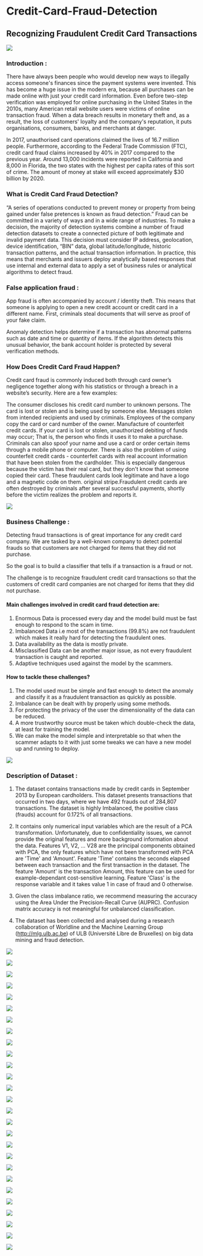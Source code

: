 # Credit-Card-Fraud-Detection
## Recognizing Fraudulent Credit Card Transactions

![](https://github.com/ShivankUdayawal/Credit-Card-Fraud-Detection/blob/main/Data%20Visualization/04.jpg)

### Introduction :
There have always been people who would develop new ways to illegally access someone's finances since the payment systems were invented. This has become a huge issue in the modern era, because all purchases can be made online with just your credit card information. Even before two-step verification was employed for online purchasing in the United States in the 2010s, many American retail website users were victims of online transaction fraud. When a data breach results in monetary theft and, as a result, the loss of customers' loyalty and the company's reputation, it puts organisations, consumers, banks, and merchants at danger.

In 2017, unauthorised card operations claimed the lives of 16.7 million people. Furthermore, according to the Federal Trade Commission (FTC), credit card fraud claims increased by 40% in 2017 compared to the previous year. Around 13,000 incidents were reported in California and 8,000 in Florida, the two states with the highest per capita rates of this sort of crime. The amount of money at stake will exceed approximately $30 billion by 2020.

### What is Credit Card Fraud Detection?
“A series of operations conducted to prevent money or property from being gained under false pretences is known as fraud detection.”
Fraud can be committed in a variety of ways and in a wide range of industries. To make a decision, the majority of detection systems combine a number of fraud detection datasets to create a connected picture of both legitimate and invalid payment data. This decision must consider IP address, geolocation, device identification, “BIN” data, global latitude/longitude, historic transaction patterns, and the actual transaction information. In practice, this means that merchants and issuers deploy analytically based responses that use internal and external data to apply a set of business rules or analytical algorithms to detect fraud.

### False application fraud :
App fraud is often accompanied by account / identity theft. This means that someone is applying to open a new credit account or credit card in a different name. First, criminals steal documents that will serve as proof of your fake claim.

Anomaly detection helps determine if a transaction has abnormal patterns such as date and time or quantity of items. If the algorithm detects this unusual behavior, the bank account holder is protected by several verification methods.

### How Does Credit Card Fraud Happen?
Credit card fraud is commonly induced both through card owner’s negligence together along with his statistics or through a breach in a website’s security.
Here are a few examples:

The consumer discloses his credit card number to unknown persons.
The card is lost or stolen and is being used by someone else.
Messages stolen from intended recipients and used by criminals.
Employees of the company copy the card or card number of the owner.
Manufacture of counterfeit credit cards.
If your card is lost or stolen, unauthorized debiting of funds may occur; That is, the person who finds it uses it to make a purchase. Criminals can also spoof your name and use a card or order certain items through a mobile phone or computer. There is also the problem of using counterfeit credit cards - counterfeit cards with real account information that have been stolen from the cardholder. This is especially dangerous because the victim has their real card, but they don't know that someone copied their card. These fraudulent cards look legitimate and have a logo and a magnetic code on them. original stripe.Fraudulent credit cards are often destroyed by criminals after several successful payments, shortly before the victim realizes the problem and reports it.

![](https://github.com/ShivankUdayawal/Credit-Card-Fraud-Detection/blob/main/Data%20Visualization/06.jpg)

### Business Challenge :
Detecting fraud transactions is of great importance for any credit card company. We are tasked by a well-known company to detect potential frauds so that customers are not charged for items that they did not purchase.

So the goal is to build a classifier that tells if a transaction is a fraud or not.


The challenge is to recognize fraudulent credit card transactions so that the customers of credit card companies are not charged for items that they did not purchase.

#### Main challenges involved in credit card fraud detection are:
  1. Enormous Data is processed every day and the model build must be fast enough to respond to the scam in time.
  2. Imbalanced Data i.e most of the transactions (99.8%) are not fraudulent which makes it really hard for detecting the fraudulent ones.
  3. Data availability as the data is mostly private.
  4. Misclassified Data can be another major issue, as not every fraudulent transaction is caught and reported.
  5. Adaptive techniques used against the model by the scammers.

#### How to tackle these challenges?
  1. The model used must be simple and fast enough to detect the anomaly and classify it as a fraudulent transaction as quickly as possible.
  2. Imbalance can be dealt with by properly using some methods.
  3. For protecting the privacy of the user the dimensionality of the data can be reduced.
  4. A more trustworthy source must be taken which double-check the data, at least for training the model.
  5. We can make the model simple and interpretable so that when the scammer adapts to it with just some tweaks we can have a new model up and running to deploy.

![](https://github.com/ShivankUdayawal/Credit-Card-Fraud-Detection/blob/main/Data%20Visualization/07.jpg)

### Description of Dataset :
  1. The dataset contains transactions made by credit cards in September 2013 by European cardholders. This dataset presents transactions that occurred in two days, where we have 492 frauds out of 284,807 transactions. The dataset is highly Imbalanced, the positive class (frauds) account for 0.172% of all transactions.

  2. It contains only numerical input variables which are the result of a PCA transformation. Unfortunately, due to confidentiality issues, we cannot provide the original features and more background information about the data. Features V1, V2, … V28 are the principal components obtained with PCA, the only features which have not been transformed with PCA are 'Time' and 'Amount'. Feature 'Time' contains the seconds elapsed between each transaction and the first transaction in the dataset. The feature 'Amount' is the transaction Amount, this feature can be used for example-dependant cost-sensitive learning. Feature 'Class' is the response variable and it takes value 1 in case of fraud and 0 otherwise.

  3. Given the class imbalance ratio, we recommend measuring the accuracy using the Area Under the Precision-Recall Curve (AUPRC). Confusion matrix accuracy is not meaningful for unbalanced classification.

  4. The dataset has been collected and analysed during a research collaboration of Worldline and the Machine Learning Group (http://mlg.ulb.ac.be) of ULB (Université Libre de Bruxelles) on big data mining and fraud detection.

![](https://github.com/ShivankUdayawal/Credit-Card-Fraud-Detection/blob/main/Data%20Visualization/10.jpg)

![](https://github.com/ShivankUdayawal/Credit-Card-Fraud-Detection/blob/main/Data%20Visualization/11.jpg)

![](https://github.com/ShivankUdayawal/Credit-Card-Fraud-Detection/blob/main/Data%20Visualization/12.jpg)

![](https://github.com/ShivankUdayawal/Credit-Card-Fraud-Detection/blob/main/Data%20Visualization/13.jpg)

![](https://github.com/ShivankUdayawal/Credit-Card-Fraud-Detection/blob/main/Data%20Visualization/15.jpg)

![](https://github.com/ShivankUdayawal/Credit-Card-Fraud-Detection/blob/main/Data%20Visualization/16.jpg)

![](https://github.com/ShivankUdayawal/Credit-Card-Fraud-Detection/blob/main/Data%20Visualization/17.jpg)

![](https://github.com/ShivankUdayawal/Credit-Card-Fraud-Detection/blob/main/Data%20Visualization/18.jpg)

![](https://github.com/ShivankUdayawal/Credit-Card-Fraud-Detection/blob/main/Data%20Visualization/19.jpg)

![](https://github.com/ShivankUdayawal/Credit-Card-Fraud-Detection/blob/main/Data%20Visualization/20.jpg)

![](https://github.com/ShivankUdayawal/Credit-Card-Fraud-Detection/blob/main/Data%20Visualization/21.jpg)

![](https://github.com/ShivankUdayawal/Credit-Card-Fraud-Detection/blob/main/Data%20Visualization/22.jpg)

![](https://github.com/ShivankUdayawal/Credit-Card-Fraud-Detection/blob/main/Data%20Visualization/23.jpg)

![](https://github.com/ShivankUdayawal/Credit-Card-Fraud-Detection/blob/main/Data%20Visualization/24.jpg)

![](https://github.com/ShivankUdayawal/Credit-Card-Fraud-Detection/blob/main/Data%20Visualization/25.jpg)

![](https://github.com/ShivankUdayawal/Credit-Card-Fraud-Detection/blob/main/Data%20Visualization/26.jpg)

![](https://github.com/ShivankUdayawal/Credit-Card-Fraud-Detection/blob/main/Data%20Visualization/27.jpg)

![](https://github.com/ShivankUdayawal/Credit-Card-Fraud-Detection/blob/main/Data%20Visualization/28.jpg)

![](https://github.com/ShivankUdayawal/Credit-Card-Fraud-Detection/blob/main/Data%20Visualization/29.jpg)

![](https://github.com/ShivankUdayawal/Credit-Card-Fraud-Detection/blob/main/Data%20Visualization/30.jpg)

![](https://github.com/ShivankUdayawal/Credit-Card-Fraud-Detection/blob/main/Data%20Visualization/31.jpg)

![](https://github.com/ShivankUdayawal/Credit-Card-Fraud-Detection/blob/main/Data%20Visualization/32.jpg)

![](https://github.com/ShivankUdayawal/Credit-Card-Fraud-Detection/blob/main/Data%20Visualization/33.jpg)

![](https://github.com/ShivankUdayawal/Credit-Card-Fraud-Detection/blob/main/Data%20Visualization/34.jpg)

![](https://github.com/ShivankUdayawal/Credit-Card-Fraud-Detection/blob/main/Data%20Visualization/35.jpg)

![](https://github.com/ShivankUdayawal/Credit-Card-Fraud-Detection/blob/main/Data%20Visualization/36.jpg)

![](https://github.com/ShivankUdayawal/Credit-Card-Fraud-Detection/blob/main/Data%20Visualization/37.jpg)
